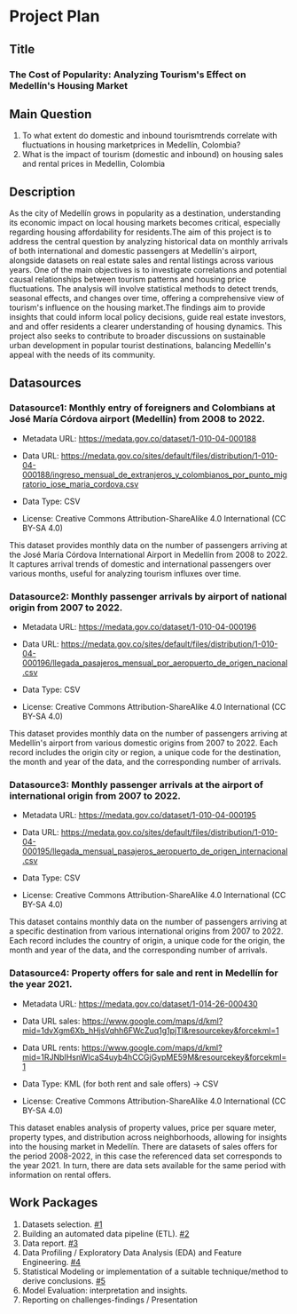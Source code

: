 # Project Plan

## Title
<!-- Give your project a short title. -->
### The Cost of Popularity: Analyzing Tourism's Effect on Medellín's Housing Market

## Main Question

<!-- Think about one main question you want to answer based on the data. -->
1. To what extent do domestic and inbound tourismtrends correlate with fluctuations in housing marketprices in Medellín, Colombia?
2. What is the impact of tourism (domestic and inbound) on housing sales and rental prices in Medellin, Colombia

## Description

<!-- Describe your data science project in max. 200 words. Consider writing about why and how you attempt it. -->
As the city of Medellín grows in popularity as a destination, understanding its economic impact on local housing markets becomes critical, especially regarding housing affordability for residents.The aim of this project is to address the central question by analyzing historical data on monthly arrivals of both international and domestic passengers at Medellín's airport, alongside datasets on real estate sales and rental listings across various years. One of the main objectives is to investigate correlations and potential causal relationships between tourism patterns and housing price fluctuations.
The analysis will involve statistical methods to detect trends, seasonal effects, and changes over time, offering a comprehensive view of tourism's influence on the housing market.The findings aim to provide insights that could inform local policy decisions, guide real estate investors, and  and offer residents a clearer understanding of housing dynamics. This project also seeks to contribute to broader discussions on sustainable urban development in popular tourist destinations, balancing Medellín's appeal with the needs of its community.

## Datasources

<!-- Describe each datasources you plan to use in a section. Use the prefic "DatasourceX" where X is the id of the datasource. -->

### Datasource1: Monthly entry of foreigners and Colombians at José María Córdova airport (Medellín) from 2008 to 2022.

* Metadata URL: <https://medata.gov.co/dataset/1-010-04-000188>

* Data URL: <https://medata.gov.co/sites/default/files/distribution/1-010-04-000188/ingreso_mensual_de_extranjeros_y_colombianos_por_punto_migratorio_jose_maria_cordova.csv>

* Data Type: CSV

* License: Creative Commons Attribution-ShareAlike 4.0 International (CC BY-SA 4.0)

This dataset provides monthly data on the number of passengers arriving at the José María Córdova International Airport in Medellín from 2008 to 2022. It captures arrival trends of domestic and international passengers over various months, useful for analyzing tourism influxes over time.

### Datasource2: Monthly passenger arrivals by airport of national origin from 2007 to 2022.

* Metadata URL: <https://medata.gov.co/dataset/1-010-04-000196>

* Data URL: <https://medata.gov.co/sites/default/files/distribution/1-010-04-000196/llegada_pasajeros_mensual_por_aeropuerto_de_origen_nacional.csv>

* Data Type: CSV

* License: Creative Commons Attribution-ShareAlike 4.0 International (CC BY-SA 4.0)

This dataset provides monthly data on the number of passengers arriving at Medellín's airport from various domestic origins from 2007 to 2022. Each record includes the origin city or region, a unique code for the destination, the month and year of the data, and the corresponding number of arrivals.

### Datasource3: Monthly passenger arrivals at the airport of international origin from 2007 to 2022.

* Metadata URL: <https://medata.gov.co/dataset/1-010-04-000195>

* Data URL: <https://medata.gov.co/sites/default/files/distribution/1-010-04-000195/llegada_mensual_pasajeros_aeropuerto_de_origen_internacional.csv>

* Data Type: CSV

* License: Creative Commons Attribution-ShareAlike 4.0 International (CC BY-SA 4.0)

This dataset contains monthly data on the number of passengers arriving at a specific destination from various international origins from 2007 to 2022. Each record includes the country of origin, a unique code for the origin, the month and year of the data, and the corresponding number of arrivals.

### Datasource4: Property offers for sale and rent in Medellín for the year 2021.

* Metadata URL: <https://medata.gov.co/dataset/1-014-26-000430>

* Data URL sales: <https://www.google.com/maps/d/kml?mid=1dvXgm6Xb_hHjsVqhh6FWcZuq1g1pjTI&resourcekey&forcekml=1>
  
* Data URL rents: <https://www.google.com/maps/d/kml?mid=1RJNbIHsnWIcaS4uyb4hCCGjGypME59M&resourcekey&forcekml=1>

* Data Type: KML (for both rent and sale offers) -> CSV

* License: Creative Commons Attribution-ShareAlike 4.0 International (CC BY-SA 4.0)

This dataset enables analysis of property values, price per square meter, property types, and distribution across neighborhoods, allowing for insights into the housing market in Medellín.
There are datasets of sales offers for the period 2008-2022, in this case the referenced data set corresponds to the year 2021. In turn, there are data sets available for the same period with information on rental offers.

## Work Packages

<!-- List of work packages ordered sequentially, each pointing to an issue with more details. -->

1. Datasets selection. [#1][i1]
2. Building an automated data pipeline (ETL). [#2][i2]
3. Data report. [#3][i3]
4. Data Profiling / Exploratory Data Analysis (EDA) and Feature Engineering. [#4][i4]
5. Statistical Modeling or implementation of a suitable technique/method to derive conclusions. [#5][i5]
6. Model Evaluation: interpretation and insights.
7. Reporting on challenges-findings / Presentation

[i1]: https://github.com/mateorual/MADE_Project_23272477/issues/1 
[i2]: https://github.com/mateorual/MADE_Project_23272477/issues/2
[i3]: https://github.com/mateorual/MADE_Project_23272477/issues/3
[i4]: https://github.com/mateorual/MADE_Project_23272477/issues/4
[i5]: https://github.com/mateorual/MADE_Project_23272477/issues/5
